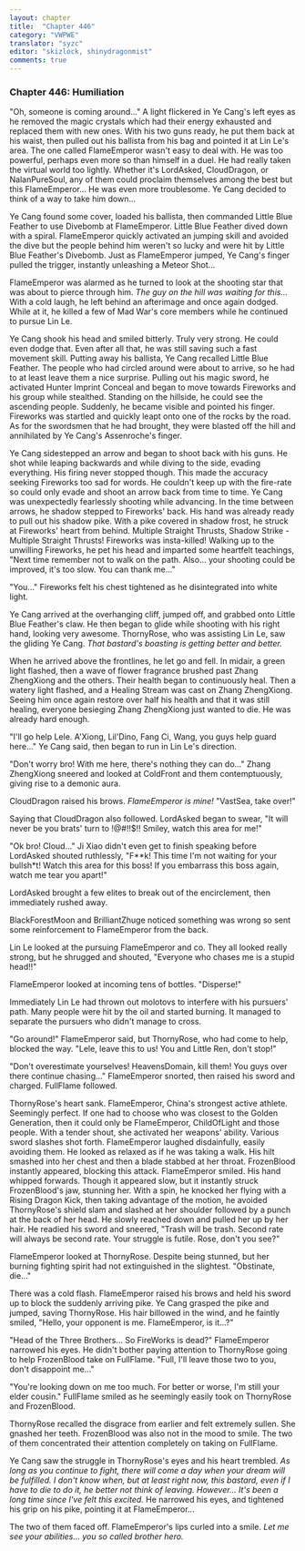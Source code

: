 ```yaml
---
layout: chapter
title:  "Chapter 446"
category: "VWPWE"
translator: "syzc"
editor: "skizlock, shinydragonmist"
comments: true
---
```


### Chapter 446: Humiliation

"Oh, someone is coming around..." A light flickered in Ye Cang's left eyes as he removed the magic crystals which had their energy exhausted and replaced them with new ones. With his two guns ready, he put them back at his waist, then pulled out his ballista from his bag and pointed it at Lin Le's area. The one called FlameEmperor wasn't easy to deal with. He was too powerful, perhaps even more so than himself in a duel. He had really taken the virtual world too lightly. Whether it's LordAsked, CloudDragon, or NalanPureSoul, any of them could proclaim themselves among the best but this FlameEmperor... He was even more troublesome. Ye Cang decided to think of a way to take him down...

Ye Cang found some cover, loaded his ballista, then commanded Little Blue Feather to use Divebomb at FlameEmperor. Little Blue Feather dived down with a spiral. FlameEmperor quickly activated an jumping skill and avoided the dive but the people behind him weren't so lucky and were hit by Little Blue Feather's Divebomb. Just as FlameEmperor jumped, Ye Cang's finger pulled the trigger, instantly unleashing a Meteor Shot...

FlameEmperor was alarmed as he turned to look at the shooting star that was about to pierce through him. *The guy on the hill was waiting for this...* With a cold laugh, he left behind an afterimage and once again dodged. While at it, he killed a few of Mad War's core members while he continued to pursue Lin Le.

Ye Cang shook his head and smiled bitterly. Truly very strong. He could even dodge that. Even after all that, he was still saving such a fast movement skill. Putting away his ballista, Ye Cang recalled Little Blue Feather. The people who had circled around were about to arrive, so he had to at least leave them a nice surprise. Pulling out his magic sword, he activated Hunter Imprint Conceal and began to move towards Fireworks and his group while stealthed. Standing on the hillside, he could see the ascending people. Suddenly, he became visible and pointed his finger. Fireworks was startled and quickly leapt onto one of the rocks by the road. As for the swordsmen that he had brought, they were blasted off the hill and annihilated by Ye Cang's Assenroche's finger. 

Ye Cang sidestepped an arrow and began to shoot back with his guns. He shot while leaping backwards and while diving to the side, evading everything. His firing never stopped though. This made the accuracy seeking Fireworks too sad for words. He couldn't keep up with the fire-rate so could only evade and shoot an arrow back from time to time. Ye Cang was unexpectedly fearlessly shooting while advancing. In the time between arrows, he shadow stepped to Fireworks' back. His hand was already ready to pull out his shadow pike. With a pike covered in shadow frost, he struck at Fireworks' heart from behind. Multiple Straight Thrusts, Shadow Strike - Multiple Straight Thrusts! Fireworks was insta-killed! Walking up to the unwilling Fireworks, he pet his head and imparted some heartfelt teachings, "Next time remember not to walk on the path. Also... your shooting could be improved, it's too slow. You can thank me..."

"You..." Fireworks felt his chest tightened as he disintegrated into white light.

Ye Cang arrived at the overhanging cliff, jumped off, and grabbed onto Little Blue Feather's claw. He then began to glide while shooting with his right hand, looking very awesome. ThornyRose, who was assisting Lin Le, saw the gliding Ye Cang. *That bastard's boasting is getting better and better.*

When he arrived above the frontlines, he let go and fell. In midair, a green light flashed, then a wave of flower fragrance brushed past Zhang ZhengXiong and the others. Their health began to continuously heal. Then a watery light flashed, and a Healing Stream was cast on Zhang ZhengXiong. Seeing him once again restore over half his health and that it was still healing, everyone besieging Zhang ZhengXiong just wanted to die. He was already hard enough.

"I'll go help Lele. A'Xiong, Lil'Dino, Fang Ci, Wang, you guys help guard here..." Ye Cang said, then began to run in Lin Le's direction.

"Don't worry bro! With me here, there's nothing they can do..." Zhang ZhengXiong sneered and looked at ColdFront and them contemptuously, giving rise to a demonic aura.

CloudDragon raised his brows. *FlameEmperor is mine!* "VastSea, take over!"

Saying that CloudDragon also followed. LordAsked began to swear, "It will never be you brats' turn to !@#!!$!! Smiley, watch this area for me!"

"Ok bro! Cloud..." Ji Xiao didn't even get to finish speaking before LordAsked shouted ruthlessly, "F\*\*k! This time I'm not waiting for your bullsh\*t! Watch this area for this boss! If you embarrass this boss again, watch me tear you apart!"

LordAsked brought a few elites to break out of the encirclement, then immediately rushed away.

BlackForestMoon and BrilliantZhuge noticed something was wrong so sent some reinforcement to FlameEmperor from the back.

Lin Le looked at the pursuing FlameEmperor and co. They all looked really strong, but he shrugged and shouted, "Everyone who chases me is a stupid head!!"

FlameEmperor looked at incoming tens of bottles. "Disperse!"

Immediately Lin Le had thrown out molotovs to interfere with his pursuers' path. Many people were hit by the oil and started burning. It managed to separate the pursuers who didn't manage to cross.

"Go around!" FlameEmperor said, but ThornyRose, who had come to help, blocked the way. "Lele, leave this to us! You and Little Ren, don't stop!"

"Don't overestimate yourselves! HeavensDomain, kill them! You guys over there continue chasing..." FlameEmperor snorted, then raised his sword and charged. FullFlame followed.

ThornyRose's heart sank. FlameEmperor, China's strongest active athlete. Seemingly perfect. If one had to choose who was closest to the Golden Generation, then it could only be FlameEmperor, ChildOfLight and those people. With a tender shout, she activated her weapons' ability. Various sword slashes shot forth. FlameEmperor laughed disdainfully, easily avoiding them. He looked as relaxed as if he was taking a walk. His hilt smashed into her chest and then a blade stabbed at her throat. FrozenBlood instantly appeared, blocking this attack. FlameEmperor smiled. His hand whipped forwards. Though it appeared slow, but it instantly struck FrozenBlood's jaw, stunning her. With a spin, he knocked her flying with a Rising Dragon Kick, then taking advantage of the motion, he avoided ThornyRose's shield slam and slashed at her shoulder followed by a punch at the back of her head. He slowly reached down and pulled her up by her hair. He readied his sword and sneered, "Trash will be trash. Second rate will always be second rate. Your struggle is futile. Rose, don't you see?"

FlameEmperor looked at ThornyRose. Despite being stunned, but her burning fighting spirit had not extinguished in the slightest. "Obstinate, die..."

There was a cold flash. FlameEmperor raised his brows and held his sword up to block the suddenly arriving pike. Ye Cang grasped the pike and jumped, saving ThornyRose. His hair billowed in the wind, and he faintly smiled, "Hello, your opponent is me. FlameEmperor, is it...?"

"Head of the Three Brothers... So FireWorks is dead?" FlameEmperor narrowed his eyes. He didn't bother paying attention to ThornyRose going to help FrozenBlood take on FullFlame. "Full, I'll leave those two to you, don't disappoint me..."

"You're looking down on me too much. For better or worse, I'm still your elder cousin." FullFlame smiled as he seemingly easily took on ThornyRose and FrozenBlood.

ThornyRose recalled the disgrace from earlier and felt extremely sullen. She gnashed her teeth. FrozenBlood was also not in the mood to smile. The two of them concentrated their attention completely on taking on FullFlame.

Ye Cang saw the struggle in ThornyRose's eyes and his heart trembled. *As long as you continue to fight, there will come a day when your dream will be fulfilled. I don't know when, but at least right now, this bastard, even if I have to die to do it, he better not think of leaving. However... It's been a long time since I've felt this excited.* He narrowed his eyes, and tightened his grip on his pike, pointing it at FlameEmperor...

The two of them faced off. FlameEmperor's lips curled into a smile. *Let me see your abilities... you so called brother hero.*
